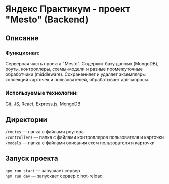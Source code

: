 # Яндекс Практикум - проект "Mesto" (Backend)
## Описание
### Функционал:
Серверная часть проекта "Mesto". Содержит базу данных (MongoDB), роуты, контроллеры, схемы-модели и разные промежуточные обработчики (middleware). Cохраненияет и удаляет экземпляры коллекций карточек и пользователей, обрабатывает api-запросы.
### Используемые технологии:
Git, JS, React, Express.js, MongoDB
## Директории
`/routes` — папка с файлами роутера  
`/controllers` — папка с файлами контроллеров пользователя и карточки   
`/models` — папка с файлами описания схем пользователя и карточки
## Запуск проекта
`npm run start` — запускает сервер   
`npm run dev` — запускает сервер с hot-reload
